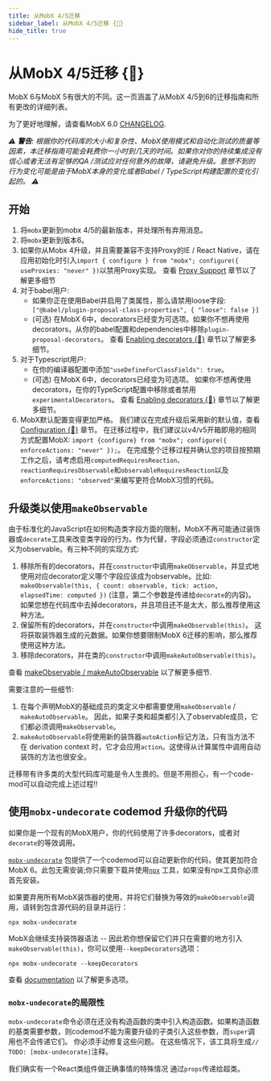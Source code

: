 ```yaml
---
title: 从MobX 4/5迁移
sidebar_label: 从MobX 4/5迁移 {🚀}
hide_title: true
---
```


<script async type="text/javascript" src="//cdn.carbonads.com/carbon.js?serve=CEBD4KQ7&placement=mobxjsorg" id="_carbonads_js"></script>

# 从MobX 4/5迁移 {🚀}

MobX 6与MobX 5有很大的不同。这一页涵盖了从MobX 4/5到6的迁移指南和所有更改的详细列表。

为了更好地理解，请查看MobX 6.0 [CHANGELOG](https://github.com/mobxjs/mobx/blob/main/packages/mobx/CHANGELOG.md#600).

_⚠️ **警告**: 根据你的代码库的大小和复杂性、MobX使用模式和自动化测试的质量等因素，本迁移指南可能会耗费你一小时到几天的时间。如果你对你的持续集成没有信心或者无法有足够的QA /测试应对任何意外的故障，请避免升级。意想不到的行为变化可能是由于MobX本身的变化或者Babel / TypeScript构建配置的变化引起的。 ⚠️_

## 开始

1. 将`mobx`更新到mobx 4/5的最新版本，并处理所有弃用消息。
2. 将`mobx`更新到版本6。
3. 如果你从Mobx 4升级，并且需要兼容不支持Proxy的IE / React Native，请在应用初始化时引入`import { configure } from "mobx"; configure({ useProxies: "never" })`以禁用Proxy实现。 查看 [Proxy Support](configuration.md#proxy-support) 章节以了解更多细节
4. 对于babel用户:
    - 如果你正在使用Babel并启用了类属性，那么请禁用loose字段: `["@babel/plugin-proposal-class-properties", { "loose": false }]`
    - (可选) 在MobX 6中，decorators已经变为可选项。如果你不想再使用decorators，从你的babel配置和dependencies中移除`plugin-proposal-decorators`。 查看 [Enabling decorators {🚀}](enabling-decorators.md) 章节以了解更多细节。
5. 对于Typescript用户:
    - 在你的编译器配置中添加`"useDefineForClassFields": true`。
    - (可选) 在MobX 6中，decorators已经变为可选项。 如果你不想再使用decorators，在你的TypeScript配置中移除或者禁用`experimentalDecorators`。 查看 [Enabling decorators {🚀}](enabling-decorators.md) 章节以了解更多细节。
6. MobX默认配置变得更加严格。 我们建议在完成升级后采用新的默认值，查看 [Configuration {🚀}](configuration.md) 章节。 在迁移过程中，我们建议以v4/v5开箱即用的相同方式配置MobX: `import {configure} from "mobx"; configure({ enforceActions: "never" });`。 在完成整个迁移过程并确认您的项目按预期工作之后，请考虑启用`computedRequiresReaction`、`reactionRequiresObservable`和`observableRequiresReaction`以及`enforceActions: "observed"`来编写更符合MobX习惯的代码。

## 升级类以使用`makeObservable`

由于标准化的JavaScript在如何构造类字段方面的限制，MobX不再可能通过装饰器或`decorate`工具来改变类字段的行为。作为代替，字段必须通过`constructor`定义为observable。有三种不同的实现方式:

1. 移除所有的decorators，并在`constructor`中调用`makeObservable`，并显式地使用对应decorator定义哪个字段应该成为observable。比如: `makeObservable(this, { count: observable, tick: action, elapsedTime: computed })` (注意，第二个参数是传递给`decorate`的内容)。 如果您想在代码库中去掉decorators，并且项目还不是太大，那么推荐使用这种方法。
2. 保留所有的decorators，并在`constructor`中调用`makeObservable(this)`。 这将获取装饰器生成的元数据。如果你想要限制MobX 6迁移的影响，那么推荐使用这种方法。
3. 移除decorators，并在类的`constructor`中调用`makeAutoObservable(this)`。

查看 [makeObservable / makeAutoObservable](observable-state.md) 以了解更多细节.

需要注意的一些细节:

1. 在每个声明MobX的基础成员的类定义中都需要使用`makeObservable` / `makeAutoObservable`。 因此，如果子类和超类都引入了observable成员，它们都必须调用`makeObservable`。
2. `makeAutoObservable`将使用新的装饰器`autoAction`标记方法，只有当方法不在 derivation context 时，它才会应用`action`。这使得从计算属性中调用自动装饰的方法也很安全。

迁移带有许多类的大型代码库可能是令人生畏的。但是不用担心，有一个code-mod可以自动完成上述过程!!

## 使用`mobx-undecorate` codemod 升级你的代码

如果你是一个现有的MobX用户，你的代码使用了许多decorators，或者对`decorate`的等效调用。

[`mobx-undecorate`](https://www.npmjs.com/package/mobx-undecorate) 包提供了一个codemod可以自动更新你的代码，使其更加符合MobX 6。此包无需安装;你只需要下载并使用[`npx`](https://www.npmjs.com/package/npx) 工具，如果没有npx工具你必须首先安装。

如果要弃用所有MobX装饰器的使用，并将它们替换为等效的`makeObservable`调用，请转到包含源代码的目录并运行：

```shell
npx mobx-undecorate
```

MobX会继续支持装饰器语法 -- 因此若你想保留它们并只在需要的地方引入`makeObservable(this)`，你可以使用`--keepDecorators`选项：

```shell
npx mobx-undecorate --keepDecorators
```

查看 [documentation](https://www.npmjs.com/package/mobx-undecorate) 以了解更多选项。

### `mobx-undecorate`的局限性

`mobx-undecorate`命令必须在还没有构造函数的类中引入构造函数。如果构造函数的基类需要参数，则codemod不能为需要升级的子类引入这些参数，而`super`调用也不会传递它们。 你必须手动修复这些问题。
在这些情况下，该工具将生成`// TODO: [mobx-undecorate]`注释。

我们确实有一个React类组件做正确事情的特殊情况
通过`props`传递给超类。

